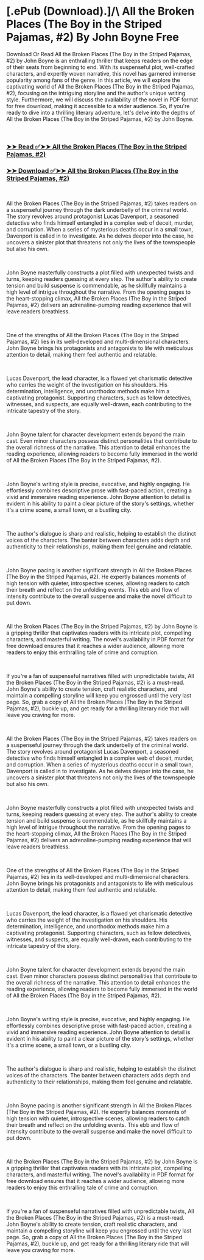 # [.ePub (Download).]/\ All the Broken Places (The Boy in the Striped Pajamas, #2) By John Boyne Free

<p>Download Or Read All the Broken Places (The Boy in the Striped Pajamas, #2) by John Boyne is an enthralling thriller that keeps readers on the edge of their seats from beginning to end. With its suspenseful plot, well-crafted characters, and expertly woven narrative, this novel has garnered immense popularity among fans of the genre. In this article, we will explore the captivating world of All the Broken Places (The Boy in the Striped Pajamas, #2), focusing on the intriguing storyline and the author's unique writing style. Furthermore, we will discuss the availability of the novel in PDF format for free download, making it accessible to a wider audience. So, if you're ready to dive into a thrilling literary adventure, let's delve into the depths of All the Broken Places (The Boy in the Striped Pajamas, #2) by John Boyne.</p>
<p>&nbsp;</p>

### [➤➤ Read ✅➤➤ All the Broken Places (The Boy in the Striped Pajamas, #2)](https://thehelpfulbooks.blogspot.com/id/61111301)

### [➤➤ Download ✅➤➤ All the Broken Places (The Boy in the Striped Pajamas, #2)](https://thehelpfulbooks.blogspot.com/id/61111301)

<p>&nbsp;</p>
<p>All the Broken Places (The Boy in the Striped Pajamas, #2) takes readers on a suspenseful journey through the dark underbelly of the criminal world. The story revolves around protagonist Lucas Davenport, a seasoned detective who finds himself entangled in a complex web of deceit, murder, and corruption. When a series of mysterious deaths occur in a small town, Davenport is called in to investigate. As he delves deeper into the case, he uncovers a sinister plot that threatens not only the lives of the townspeople but also his own.</p>
<p>&nbsp;</p>
<p>John Boyne masterfully constructs a plot filled with unexpected twists and turns, keeping readers guessing at every step. The author's ability to create tension and build suspense is commendable, as he skillfully maintains a high level of intrigue throughout the narrative. From the opening pages to the heart-stopping climax, All the Broken Places (The Boy in the Striped Pajamas, #2) delivers an adrenaline-pumping reading experience that will leave readers breathless.</p>
<p>&nbsp;</p>
<p>One of the strengths of All the Broken Places (The Boy in the Striped Pajamas, #2) lies in its well-developed and multi-dimensional characters. John Boyne brings his protagonists and antagonists to life with meticulous attention to detail, making them feel authentic and relatable.</p>
<p>&nbsp;</p>
<p>Lucas Davenport, the lead character, is a flawed yet charismatic detective who carries the weight of the investigation on his shoulders. His determination, intelligence, and unorthodox methods make him a captivating protagonist. Supporting characters, such as fellow detectives, witnesses, and suspects, are equally well-drawn, each contributing to the intricate tapestry of the story.</p>
<p>&nbsp;</p>
<p>John Boyne talent for character development extends beyond the main cast. Even minor characters possess distinct personalities that contribute to the overall richness of the narrative. This attention to detail enhances the reading experience, allowing readers to become fully immersed in the world of All the Broken Places (The Boy in the Striped Pajamas, #2).</p>
<p>&nbsp;</p>
<p>John Boyne's writing style is precise, evocative, and highly engaging. He effortlessly combines descriptive prose with fast-paced action, creating a vivid and immersive reading experience. John Boyne attention to detail is evident in his ability to paint a clear picture of the story's settings, whether it's a crime scene, a small town, or a bustling city.</p>
<p>&nbsp;</p>
<p>The author's dialogue is sharp and realistic, helping to establish the distinct voices of the characters. The banter between characters adds depth and authenticity to their relationships, making them feel genuine and relatable.</p>
<p>&nbsp;</p>
<p>John Boyne pacing is another significant strength in All the Broken Places (The Boy in the Striped Pajamas, #2). He expertly balances moments of high tension with quieter, introspective scenes, allowing readers to catch their breath and reflect on the unfolding events. This ebb and flow of intensity contribute to the overall suspense and make the novel difficult to put down.</p>
<p>&nbsp;</p>
<p>All the Broken Places (The Boy in the Striped Pajamas, #2) by John Boyne is a gripping thriller that captivates readers with its intricate plot, compelling characters, and masterful writing. The novel's availability in PDF format for free download ensures that it reaches a wider audience, allowing more readers to enjoy this enthralling tale of crime and corruption.</p>
<p>&nbsp;</p>
<p>If you're a fan of suspenseful narratives filled with unpredictable twists, All the Broken Places (The Boy in the Striped Pajamas, #2) is a must-read. John Boyne's ability to create tension, craft realistic characters, and maintain a compelling storyline will keep you engrossed until the very last page. So, grab a copy of All the Broken Places (The Boy in the Striped Pajamas, #2), buckle up, and get ready for a thrilling literary ride that will leave you craving for more.</p>
<p>&nbsp;</p>
<p>All the Broken Places (The Boy in the Striped Pajamas, #2) takes readers on a suspenseful journey through the dark underbelly of the criminal world. The story revolves around protagonist Lucas Davenport, a seasoned detective who finds himself entangled in a complex web of deceit, murder, and corruption. When a series of mysterious deaths occur in a small town, Davenport is called in to investigate. As he delves deeper into the case, he uncovers a sinister plot that threatens not only the lives of the townspeople but also his own.</p>
<p>&nbsp;</p>
<p>John Boyne masterfully constructs a plot filled with unexpected twists and turns, keeping readers guessing at every step. The author's ability to create tension and build suspense is commendable, as he skillfully maintains a high level of intrigue throughout the narrative. From the opening pages to the heart-stopping climax, All the Broken Places (The Boy in the Striped Pajamas, #2) delivers an adrenaline-pumping reading experience that will leave readers breathless.</p>
<p>&nbsp;</p>
<p>One of the strengths of All the Broken Places (The Boy in the Striped Pajamas, #2) lies in its well-developed and multi-dimensional characters. John Boyne brings his protagonists and antagonists to life with meticulous attention to detail, making them feel authentic and relatable.</p>
<p>&nbsp;</p>
<p>Lucas Davenport, the lead character, is a flawed yet charismatic detective who carries the weight of the investigation on his shoulders. His determination, intelligence, and unorthodox methods make him a captivating protagonist. Supporting characters, such as fellow detectives, witnesses, and suspects, are equally well-drawn, each contributing to the intricate tapestry of the story.</p>
<p>&nbsp;</p>
<p>John Boyne talent for character development extends beyond the main cast. Even minor characters possess distinct personalities that contribute to the overall richness of the narrative. This attention to detail enhances the reading experience, allowing readers to become fully immersed in the world of All the Broken Places (The Boy in the Striped Pajamas, #2).</p>
<p>&nbsp;</p>
<p>John Boyne's writing style is precise, evocative, and highly engaging. He effortlessly combines descriptive prose with fast-paced action, creating a vivid and immersive reading experience. John Boyne attention to detail is evident in his ability to paint a clear picture of the story's settings, whether it's a crime scene, a small town, or a bustling city.</p>
<p>&nbsp;</p>
<p>The author's dialogue is sharp and realistic, helping to establish the distinct voices of the characters. The banter between characters adds depth and authenticity to their relationships, making them feel genuine and relatable.</p>
<p>&nbsp;</p>
<p>John Boyne pacing is another significant strength in All the Broken Places (The Boy in the Striped Pajamas, #2). He expertly balances moments of high tension with quieter, introspective scenes, allowing readers to catch their breath and reflect on the unfolding events. This ebb and flow of intensity contribute to the overall suspense and make the novel difficult to put down.</p>
<p>&nbsp;</p>
<p>All the Broken Places (The Boy in the Striped Pajamas, #2) by John Boyne is a gripping thriller that captivates readers with its intricate plot, compelling characters, and masterful writing. The novel's availability in PDF format for free download ensures that it reaches a wider audience, allowing more readers to enjoy this enthralling tale of crime and corruption.</p>
<p>&nbsp;</p>
<p>If you're a fan of suspenseful narratives filled with unpredictable twists, All the Broken Places (The Boy in the Striped Pajamas, #2) is a must-read. John Boyne's ability to create tension, craft realistic characters, and maintain a compelling storyline will keep you engrossed until the very last page. So, grab a copy of All the Broken Places (The Boy in the Striped Pajamas, #2), buckle up, and get ready for a thrilling literary ride that will leave you craving for more.</p>
<p>&nbsp;</p>
